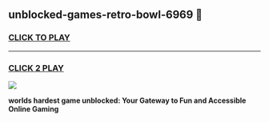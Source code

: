 
## unblocked-games-retro-bowl-6969 👋
<h3>
<a href="https://premium.freeplayer.one?title=unblocked-games-retro-bowl-6969&ref=14F">CLICK TO PLAY</a></h3>
<hr>

<h3>
<a href="https://premium.freeplayer.one?title=unblocked-games-retro-bowl-6969&ref=14F">CLICK 2 PLAY</a>
  
</h3>

<a href="https://premium.freeplayer.one?title=unblocked-games-retro-bowl-6969&ref=12F/"><img src="https://clearcache.store/games.png"></a>


**worlds hardest game unblocked: Your Gateway to Fun and Accessible Online Gaming**
